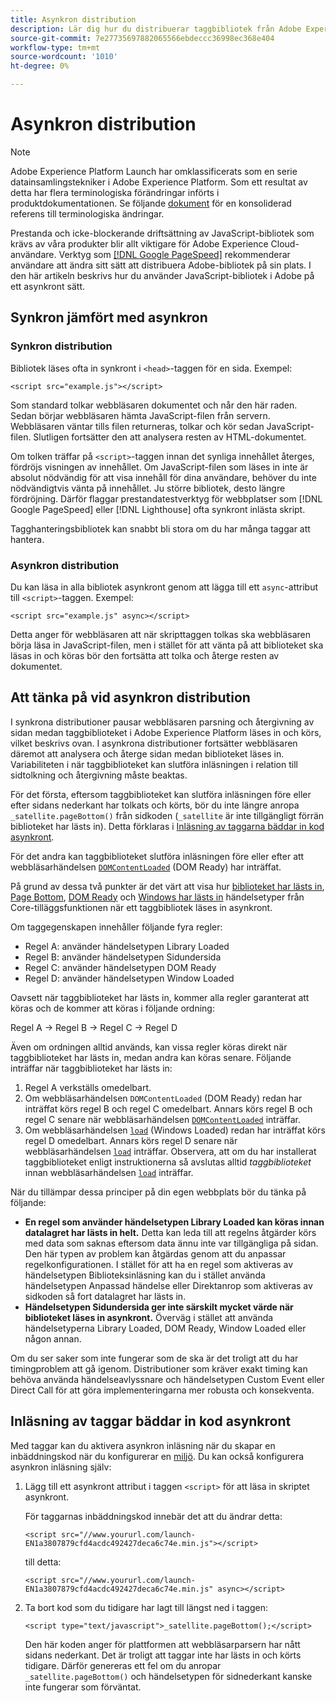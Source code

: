 ```yaml
---
title: Asynkron distribution
description: Lär dig hur du distribuerar taggbibliotek från Adobe Experience Platform asynkront på din webbplats.
source-git-commit: 7e27735697882065566ebdeccc36998ec368e404
workflow-type: tm+mt
source-wordcount: '1010'
ht-degree: 0%

---
```


# Asynkron distribution

>[!NOTE]
>
>Adobe Experience Platform Launch har omklassificerats som en serie datainsamlingstekniker i Adobe Experience Platform. Som ett resultat av detta har flera terminologiska förändringar införts i produktdokumentationen. Se följande [dokument](../../term-updates.md) för en konsoliderad referens till terminologiska ändringar.

Prestanda och icke-blockerande driftsättning av JavaScript-bibliotek som krävs av våra produkter blir allt viktigare för Adobe Experience Cloud-användare. Verktyg som [[!DNL Google PageSpeed]](https://developers.google.com/speed/pagespeed/insights/) rekommenderar användare att ändra sitt sätt att distribuera Adobe-bibliotek på sin plats. I den här artikeln beskrivs hur du använder JavaScript-bibliotek i Adobe på ett asynkront sätt.

## Synkron jämfört med asynkron

### Synkron distribution

Bibliotek läses ofta in synkront i `<head>`-taggen för en sida. Exempel:

```markup
<script src="example.js"></script>
```

Som standard tolkar webbläsaren dokumentet och når den här raden. Sedan börjar webbläsaren hämta JavaScript-filen från servern. Webbläsaren väntar tills filen returneras, tolkar och kör sedan JavaScript-filen. Slutligen fortsätter den att analysera resten av HTML-dokumentet.

Om tolken träffar på `<script>`-taggen innan det synliga innehållet återges, fördröjs visningen av innehållet. Om JavaScript-filen som läses in inte är absolut nödvändig för att visa innehåll för dina användare, behöver du inte nödvändigtvis vänta på innehållet. Ju större bibliotek, desto längre fördröjning.  Därför flaggar prestandatestverktyg för webbplatser som [!DNL Google PageSpeed] eller [!DNL Lighthouse] ofta synkront inlästa skript.

Tagghanteringsbibliotek kan snabbt bli stora om du har många taggar att hantera.

### Asynkron distribution

Du kan läsa in alla bibliotek asynkront genom att lägga till ett `async`-attribut till `<script>`-taggen. Exempel:

```markup
<script src="example.js" async></script>
```

Detta anger för webbläsaren att när skripttaggen tolkas ska webbläsaren börja läsa in JavaScript-filen, men i stället för att vänta på att biblioteket ska läsas in och köras bör den fortsätta att tolka och återge resten av dokumentet.

## Att tänka på vid asynkron distribution

I synkrona distributioner pausar webbläsaren parsning och återgivning av sidan medan taggbiblioteket i Adobe Experience Platform läses in och körs, vilket beskrivs ovan. I asynkrona distributioner fortsätter webbläsaren däremot att analysera och återge sidan medan biblioteket läses in. Variabiliteten i när taggbiblioteket kan slutföra inläsningen i relation till sidtolkning och återgivning måste beaktas.

För det första, eftersom taggbiblioteket kan slutföra inläsningen före eller efter sidans nederkant har tolkats och körts, bör du inte längre anropa `_satellite.pageBottom()` från sidkoden (`_satellite` är inte tillgängligt förrän biblioteket har lästs in). Detta förklaras i [Inläsning av taggarna bäddar in kod asynkront](#loading-the-tags-embed-code-asynchronously).

För det andra kan taggbiblioteket slutföra inläsningen före eller efter att webbläsarhändelsen [`DOMContentLoaded`](https://developer.mozilla.org/en-US/docs/Web/Events/DOMContentLoaded) (DOM Ready) har inträffat.

På grund av dessa två punkter är det värt att visa hur [biblioteket har lästs in](../../extensions/web/core/overview.md#library-loaded-page-top), [Page Bottom](../../extensions/web/core/overview.md#page-bottom), [DOM Ready](../../extensions/web/core/overview.md#page-bottom) och [Windows har lästs in](../../extensions/web/core/overview.md#window-loaded) händelsetyper från Core-tilläggsfunktionen när ett taggbibliotek läses in asynkront.

Om taggegenskapen innehåller följande fyra regler:

* Regel A: använder händelsetypen Library Loaded
* Regel B: använder händelsetypen Sidundersida
* Regel C: använder händelsetypen DOM Ready
* Regel D: använder händelsetypen Window Loaded

Oavsett när taggbiblioteket har lästs in, kommer alla regler garanterat att köras och de kommer att köras i följande ordning:

Regel A → Regel B → Regel C → Regel D

Även om ordningen alltid används, kan vissa regler köras direkt när taggbiblioteket har lästs in, medan andra kan köras senare. Följande inträffar när taggbiblioteket har lästs in:

1. Regel A verkställs omedelbart.
1. Om webbläsarhändelsen `DOMContentLoaded` (DOM Ready) redan har inträffat körs regel B och regel C omedelbart. Annars körs regel B och regel C senare när webbläsarhändelsen [`DOMContentLoaded`](https://developer.mozilla.org/en-US/docs/Web/Events/DOMContentLoaded) inträffar.
1. Om webbläsarhändelsen [`load`](https://developer.mozilla.org/en-US/docs/Web/Events/load) (Windows Loaded) redan har inträffat körs regel D omedelbart. Annars körs regel D senare när webbläsarhändelsen [`load`](https://developer.mozilla.org/en-US/docs/Web/Events/load) inträffar. Observera, att om du har installerat taggbiblioteket enligt instruktionerna så avslutas alltid *taggbiblioteket* innan webbläsarhändelsen [`load`](https://developer.mozilla.org/en-US/docs/Web/Events/load) inträffar.

När du tillämpar dessa principer på din egen webbplats bör du tänka på följande:

* **En regel som använder händelsetypen Library Loaded kan köras innan datalagret har lästs in helt.**  Detta kan leda till att regelns åtgärder körs med data som saknas eftersom data ännu inte var tillgängliga på sidan. Den här typen av problem kan åtgärdas genom att du anpassar regelkonfigurationen. I stället för att ha en regel som aktiveras av händelsetypen Biblioteksinläsning kan du i stället använda händelsetypen Anpassad händelse eller Direktanrop som aktiveras av sidkoden så fort datalagret har lästs in.
* **Händelsetypen Sidundersida ger inte särskilt mycket värde när biblioteket läses in asynkront.**  Överväg i stället att använda händelsetyperna Library Loaded, DOM Ready, Window Loaded eller någon annan.

Om du ser saker som inte fungerar som de ska är det troligt att du har timingproblem att gå igenom. Distributioner som kräver exakt timing kan behöva använda händelseavlyssnare och händelsetypen Custom Event eller Direct Call för att göra implementeringarna mer robusta och konsekventa.

## Inläsning av taggar bäddar in kod asynkront

Med taggar kan du aktivera asynkron inläsning när du skapar en inbäddningskod när du konfigurerar en [miljö](../publishing/environments.md). Du kan också konfigurera asynkron inläsning själv:

1. Lägg till ett asynkront attribut i taggen `<script>` för att läsa in skriptet asynkront.

   För taggarnas inbäddningskod innebär det att du ändrar detta:

   ```markup
   <script src="//www.yoururl.com/launch-EN1a3807879cfd4acdc492427deca6c74e.min.js"></script>
   ```

   till detta:

   ```markup
   <script src="//www.yoururl.com/launch-EN1a3807879cfd4acdc492427deca6c74e.min.js" async></script>
   ```

1. Ta bort kod som du tidigare har lagt till längst ned i taggen:

   ```markup
   <script type="text/javascript">_satellite.pageBottom();</script>
   ```

   Den här koden anger för plattformen att webbläsarparsern har nått sidans nederkant. Det är troligt att taggar inte har lästs in och körts tidigare. Därför genereras ett fel om du anropar `_satellite.pageBottom()` och händelsetypen för sidnederkant kanske inte fungerar som förväntat.
